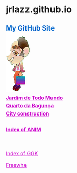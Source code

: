 # jrlazz.github.io
<h2 style="color:#06c;">My GitHub Site<br>
<img src="ag_baboy.gif"><br>
<a href="https://jrlazz.github.io/vivian/jtm.html" target="_blank" style="font-size:12pt;color:#c0c;">Jardim de Todo Mundo</a><br>
<a href="https://jrlazz.eu5.org/qdb/form02.php" target="_blank" style="font-size:12pt;color:#c0c;">Quarto da Bagunça</a><br>
<a href="https://jrlazz.github.io/anim/Vdrag.html" target="_blank" style="font-size:12pt;color:#c0c;">City construction</a><br>
<br>
<a href="https://jrlazz.github.io/pages_anim.html" target="_blank" style="font-size:12pt;color:#c0c;">Index of ANIM</a><br>
<br>
<h2></h2><a href="https://jrlazz.github.io/pages_ggk.html" target="_blank" style="font-size:12pt;color:#c0c;">Index of GGK</a></h2><br>
<br>
<a href="https://jrlazz.eu5.org/" target="_blank" style="font-size:12pt;color:#c0c;">Freewha</a>
